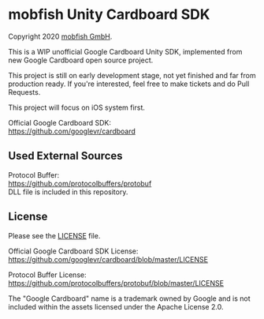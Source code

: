 mobfish Unity Cardboard SDK
==============
Copyright 2020 [mobfish GmbH]((https://mobfish.net/?utm_source=Web&utm_medium=Open-Source-Project&utm_content=Textlink&utm_campaign=iOS-Cardboard)).

This is a WIP unofficial Google Cardboard Unity SDK, implemented from new Google Cardboard open source project.

This project is still on early development stage, not yet finished and far from production ready. If you're interested, feel free to make tickets and do Pull Requests.

This project will focus on iOS system first.

Official Google Cardboard SDK:  
https://github.com/googlevr/cardboard


## Used External Sources

Protocol Buffer:   
https://github.com/protocolbuffers/protobuf  
DLL file is included in this repository.

## License

Please see the [LICENSE](/LICENSE.md) file.

Official Google Cardboard SDK License:  
https://github.com/googlevr/cardboard/blob/master/LICENSE

Protocol Buffer License:  
https://github.com/protocolbuffers/protobuf/blob/master/LICENSE

The "Google Cardboard" name is a trademark owned by Google and is not included within the assets licensed under the Apache License 2.0.
